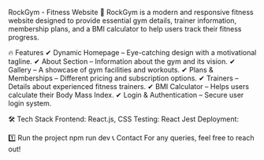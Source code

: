 RockGym - Fitness Website
🚀 RockGym is a modern and responsive fitness website designed to provide essential gym details, trainer information, membership plans, and a BMI calculator to help users track their fitness progress.

🔥 Features
✔ Dynamic Homepage – Eye-catching design with a motivational tagline.
✔ About Section – Information about the gym and its vision.
✔ Gallery – A showcase of gym facilities and workouts.
✔ Plans & Memberships – Different pricing and subscription options.
✔ Trainers – Details about experienced fitness trainers.
✔ BMI Calculator – Helps users calculate their Body Mass Index.
✔ Login & Authentication – Secure user login system.

🛠 Tech Stack
Frontend: React.js, CSS
Testing: React Jest
Deployment: 

1️⃣ Run the project
npm run dev
📞 Contact
For any queries, feel free to reach out! 
